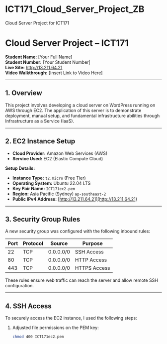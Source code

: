 # ICT171_Cloud_Server_Project_ZB
Cloud Server Project for ICT171
# Cloud Server Project – ICT171

**Student Name:** [Your Full Name]  
**Student Number:** [Your Student Number]  
**Live Site:** http://13.211.64.21  
**Video Walkthrough:** [Insert Link to Video Here]

---

## 1. Overview

This project involves developing a cloud server on WordPress running on AWS through EC2. The application of this server is to demonstrate deployment, manual setup, and fundamental infrastructure abilities through Infrastructure as a Service (IaaS).

---

## 2. EC2 Instance Setup

- **Cloud Provider:** Amazon Web Services (AWS)  
- **Service Used:** EC2 (Elastic Compute Cloud)

**Setup Details:**
- **Instance Type:** `t2.micro` (Free Tier)
- **Operating System:** Ubuntu 22.04 LTS
- **Key Pair Name:** `ICT171ec2.pem`
- **Region:** Asia Pacific (Sydney) `ap-southeast-2`
- **Public IPv4 Address:** [http://13.211.64.21](http://13.211.64.21)

---

## 3. Security Group Rules

A new security group was configured with the following inbound rules:

| Port | Protocol | Source      | Purpose        |
|------|----------|-------------|----------------|
| 22   | TCP      | 0.0.0.0/0   | SSH Access     |
| 80   | TCP      | 0.0.0.0/0   | HTTP Access    |
| 443  | TCP      | 0.0.0.0/0   | HTTPS Access   |

These rules ensure web traffic can reach the server and allow remote SSH configuration.

---

## 4. SSH Access

To securely access the EC2 instance, I used the following steps:

1. Adjusted file permissions on the PEM key:
   ```bash
   chmod 400 ICT171ec2.pem


